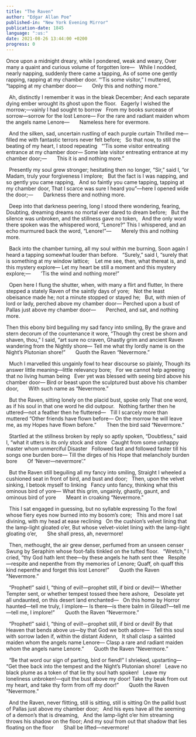 ```yaml
---
title: "The Raven"
author: "Edgar Allan Poe"
published-in: "New York Evening Mirror"
publication-date: 1845
language: ":us:"
date: 2021-08-26 13:44:00 +0200
progress: 0
---
```

Once upon a midnight dreary, while I pondered, weak and weary,
Over many a quaint and curious volume of forgotten lore—
&nbsp;&nbsp;While I nodded, nearly napping, suddenly there came a tapping,
As of some one gently rapping, rapping at my chamber door.
“’Tis some visitor,” I muttered, “tapping at my chamber door—
&nbsp;&nbsp;&nbsp;&nbsp;&nbsp;&nbsp;Only this and nothing more.”

&nbsp;&nbsp;Ah, distinctly I remember it was in the bleak December;
And each separate dying ember wrought its ghost upon the floor.
&nbsp;&nbsp;Eagerly I wished the morrow;—vainly I had sought to borrow
&nbsp;&nbsp;From my books surcease of sorrow—sorrow for the lost Lenore—
For the rare and radiant maiden whom the angels name Lenore—
&nbsp;&nbsp;&nbsp;&nbsp;&nbsp;&nbsp;Nameless here for evermore.

&nbsp;&nbsp;And the silken, sad, uncertain rustling of each purple curtain
Thrilled me—filled me with fantastic terrors never felt before;
&nbsp;&nbsp;So that now, to still the beating of my heart, I stood repeating
&nbsp;&nbsp;“’Tis some visitor entreating entrance at my chamber door—
Some late visitor entreating entrance at my chamber door;—
&nbsp;&nbsp;&nbsp;&nbsp;&nbsp;&nbsp;This it is and nothing more.”

&nbsp;&nbsp;Presently my soul grew stronger; hesitating then no longer,
“Sir,” said I, “or Madam, truly your forgiveness I implore;
&nbsp;&nbsp;But the fact is I was napping, and so gently you came rapping,
&nbsp;&nbsp;And so faintly you came tapping, tapping at my chamber door,
That I scarce was sure I heard you”—here I opened wide the door;—
&nbsp;&nbsp;&nbsp;&nbsp;&nbsp;&nbsp;Darkness there and nothing more.

&nbsp;&nbsp;Deep into that darkness peering, long I stood there wondering, fearing,
Doubting, dreaming dreams no mortal ever dared to dream before;
&nbsp;&nbsp;But the silence was unbroken, and the stillness gave no token,
&nbsp;&nbsp;And the only word there spoken was the whispered word, “Lenore?”
This I whispered, and an echo murmured back the word, “Lenore!”—
&nbsp;&nbsp;&nbsp;&nbsp;&nbsp;&nbsp;Merely this and nothing more.

&nbsp;&nbsp;Back into the chamber turning, all my soul within me burning,
Soon again I heard a tapping somewhat louder than before.
&nbsp;&nbsp;“Surely,” said I, “surely that is something at my window lattice;
&nbsp;&nbsp;  Let me see, then, what thereat is, and this mystery explore—
Let my heart be still a moment and this mystery explore;—
&nbsp;&nbsp;&nbsp;&nbsp;&nbsp;&nbsp;’Tis the wind and nothing more!”

&nbsp;&nbsp;Open here I flung the shutter, when, with many a flirt and flutter,
In there stepped a stately Raven of the saintly days of yore;
&nbsp;&nbsp;Not the least obeisance made he; not a minute stopped or stayed he;
&nbsp;&nbsp;But, with mien of lord or lady, perched above my chamber door—
Perched upon a bust of Pallas just above my chamber door—
&nbsp;&nbsp;&nbsp;&nbsp;&nbsp;&nbsp;Perched, and sat, and nothing more.

Then this ebony bird beguiling my sad fancy into smiling,
By the grave and stern decorum of the countenance it wore,
“Though thy crest be shorn and shaven, thou,” I said, “art sure no craven,
Ghastly grim and ancient Raven wandering from the Nightly shore—
Tell me what thy lordly name is on the Night’s Plutonian shore!”
&nbsp;&nbsp;&nbsp;&nbsp;&nbsp;&nbsp;Quoth the Raven “Nevermore.”

&nbsp;&nbsp;Much I marvelled this ungainly fowl to hear discourse so plainly,
Though its answer little meaning—little relevancy bore;
&nbsp;&nbsp;For we cannot help agreeing that no living human being
&nbsp;&nbsp;Ever yet was blessed with seeing bird above his chamber door—
Bird or beast upon the sculptured bust above his chamber door,
&nbsp;&nbsp;&nbsp;&nbsp;&nbsp;&nbsp;With such name as “Nevermore.”

&nbsp;&nbsp;But the Raven, sitting lonely on the placid bust, spoke only
That one word, as if his soul in that one word he did outpour.
&nbsp;&nbsp;Nothing farther then he uttered—not a feather then he fluttered—
&nbsp;&nbsp;Till I scarcely more than muttered “Other friends have flown before—
On the morrow he will leave me, as my Hopes have flown before.”
&nbsp;&nbsp;&nbsp;&nbsp;&nbsp;&nbsp;Then the bird said “Nevermore.”

&nbsp;&nbsp;Startled at the stillness broken by reply so aptly spoken,
“Doubtless,” said I, “what it utters is its only stock and store
&nbsp;&nbsp;Caught from some unhappy master whom unmerciful Disaster
&nbsp;&nbsp;Followed fast and followed faster till his songs one burden bore—
Till the dirges of his Hope that melancholy burden bore
&nbsp;&nbsp;&nbsp;&nbsp;&nbsp;&nbsp;Of ‘Never—nevermore’.”

&nbsp;&nbsp;But the Raven still beguiling all my fancy into smiling,
Straight I wheeled a cushioned seat in front of bird, and bust and door;
&nbsp;&nbsp;Then, upon the velvet sinking, I betook myself to linking
&nbsp;&nbsp;Fancy unto fancy, thinking what this ominous bird of yore—
What this grim, ungainly, ghastly, gaunt, and ominous bird of yore
&nbsp;&nbsp;&nbsp;&nbsp;&nbsp;&nbsp;Meant in croaking “Nevermore.”

&nbsp;&nbsp;This I sat engaged in guessing, but no syllable expressing
To the fowl whose fiery eyes now burned into my bosom’s core;
&nbsp;&nbsp;This and more I sat divining, with my head at ease reclining
&nbsp;&nbsp;On the cushion’s velvet lining that the lamp-light gloated o’er,
But whose velvet-violet lining with the lamp-light gloating o’er,
&nbsp;&nbsp;&nbsp;&nbsp;&nbsp;&nbsp;She shall press, ah, nevermore!

&nbsp;&nbsp;Then, methought, the air grew denser, perfumed from an unseen censer
Swung by Seraphim whose foot-falls tinkled on the tufted floor.
&nbsp;&nbsp;“Wretch,” I cried, “thy God hath lent thee—by these angels he hath sent thee
&nbsp;&nbsp;Respite—respite and nepenthe from thy memories of Lenore;
Quaff, oh quaff this kind nepenthe and forget this lost Lenore!”
&nbsp;&nbsp;&nbsp;&nbsp;&nbsp;&nbsp;Quoth the Raven “Nevermore.”

&nbsp;&nbsp;“Prophet!” said I, “thing of evil!—prophet still, if bird or devil!—
Whether Tempter sent, or whether tempest tossed thee here ashore,
&nbsp;&nbsp;Desolate yet all undaunted, on this desert land enchanted—
&nbsp;&nbsp;On this home by Horror haunted—tell me truly, I implore—
Is there—is there balm in Gilead?—tell me—tell me, I implore!”
&nbsp;&nbsp;&nbsp;&nbsp;&nbsp;&nbsp;Quoth the Raven “Nevermore.”

&nbsp;&nbsp;“Prophet!” said I, “thing of evil!—prophet still, if bird or devil!
By that Heaven that bends above us—by that God we both adore—
&nbsp;&nbsp;Tell this soul with sorrow laden if, within the distant Aidenn,
&nbsp;&nbsp;It shall clasp a sainted maiden whom the angels name Lenore—
Clasp a rare and radiant maiden whom the angels name Lenore.”
&nbsp;&nbsp;&nbsp;&nbsp;&nbsp;&nbsp;Quoth the Raven “Nevermore.”

&nbsp;&nbsp;“Be that word our sign of parting, bird or fiend!” I shrieked, upstarting—
“Get thee back into the tempest and the Night’s Plutonian shore!
&nbsp;&nbsp;Leave no black plume as a token of that lie thy soul hath spoken!
&nbsp;&nbsp;Leave my loneliness unbroken!—quit the bust above my door!
Take thy beak from out my heart, and take thy form from off my door!”
&nbsp;&nbsp;&nbsp;&nbsp;&nbsp;&nbsp;Quoth the Raven “Nevermore.”

&nbsp;&nbsp;And the Raven, never flitting, still is sitting, still is sitting
On the pallid bust of Pallas just above my chamber door;
&nbsp;&nbsp;And his eyes have all the seeming of a demon’s that is dreaming,
&nbsp;&nbsp;And the lamp-light o’er him streaming throws his shadow on the floor;
And my soul from out that shadow that lies floating on the floor
&nbsp;&nbsp;&nbsp;&nbsp;&nbsp;&nbsp;Shall be lifted—nevermore!